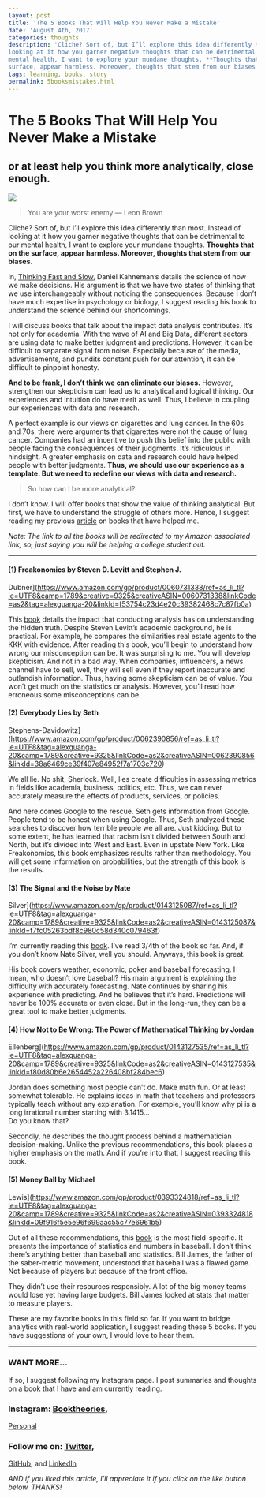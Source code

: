 ```yaml
---
layout: post
title: 'The 5 Books That Will Help You Never Make a Mistake'
date: 'August 4th, 2017'
categories: thoughts
description: 'Cliche? Sort of, but I’ll explore this idea differently than most. Instead of
looking at it how you garner negative thoughts that can be detrimental to our
mental health, I want to explore your mundane thoughts. **Thoughts that on the
surface, appear harmless. Moreover, thoughts that stem from our biases.'
tags: learning, books, story
permalink: 5booksmistakes.html
---
```


# The 5 Books That Will Help You Never Make a Mistake

## or at least help you think more analytically, close enough.

![](https://cdn-images-1.medium.com/max/800/1*9z4Kamejhzja4NVHIT-pQw.jpeg)

> You are your worst enemy — Leon Brown

Cliche? Sort of, but I’ll explore this idea differently than most. Instead of
looking at it how you garner negative thoughts that can be detrimental to our
mental health, I want to explore your mundane thoughts. **Thoughts that on the
surface, appear harmless. Moreover, thoughts that stem from our biases.**

In, [Thinking Fast and
Slow](https://www.amazon.com/gp/product/0374533555/ref=as_li_tl?ie=UTF8&camp=1789&creative=9325&creativeASIN=0374533555&linkCode=as2&tag=alexguanga-20&linkId=cfc3996c0cdea61a9995f8e1dd248c58),
Daniel Kahneman’s details the science of how we make decisions. His argument is
that we have two states of thinking that we use interchangeably without noticing
the consequences. Because I don’t have much expertise in psychology or biology,
I suggest reading his book to understand the science behind our shortcomings.

I will discuss books that talk about the impact data analysis contributes. It’s
not only for academia. With the wave of AI and Big Data, different sectors are
using data to make better judgment and predictions. However, it can be difficult
to separate signal from noise. Especially because of the media, advertisements,
and pundits constant push for our attention, it can be difficult to pinpoint
honesty.

**And to be frank, I don’t think we can eliminate our biases.** However,
strengthen our skepticism can lead us to analytical and logical thinking. Our
experiences and intuition do have merit as well. Thus, I believe in coupling our
experiences with data and research.

A perfect example is our views on cigarettes and lung cancer. In the 60s and
70s, there were arguments that cigarettes were not the cause of lung cancer.
Companies had an incentive to push this belief into the public with people
facing the consequences of their judgments. It’s ridiculous in hindsight. A
greater emphasis on data and research could have helped people with better
judgments. **Thus, we should use our experience as a template. But we need to
redefine our views with data and research.**

> So how can I be more analytical?

I don’t know. I will offer books that show the value of thinking analytical. But
first, we have to understand the struggle of others more. Hence, I suggest
reading my previous
[article](https://theascent.biz/5-books-that-helped-me-understand-your-struggles-4fae87009039)
on books that have helped me.

*Note: The link to all the books will be redirected to my Amazon associated
link, so, just saying you will be helping a college student out.*

*****

#### [1) Freakonomics by Steven D. Levitt and Stephen J.
Dubner](https://www.amazon.com/gp/product/0060731338/ref=as_li_tl?ie=UTF8&camp=1789&creative=9325&creativeASIN=0060731338&linkCode=as2&tag=alexguanga-20&linkId=f53754c23d4e20c39382468c7c87fb0a)

This
[book](https://www.amazon.com/gp/product/0060731338/ref=as_li_tl?ie=UTF8&camp=1789&creative=9325&creativeASIN=0060731338&linkCode=as2&tag=alexguanga-20&linkId=f53754c23d4e20c39382468c7c87fb0a)
details the impact that conducting analysis has on understanding the hidden
truth. Despite Steven Levitt’s academic background, he is practical. For
example, he compares the similarities real estate agents to the KKK with
evidence. After reading this book, you’ll begin to understand how wrong our
misconception can be. It was surprising to me. You will develop skepticism. And
not in a bad way. When companies, influencers, a news channel have to sell,
well, they will sell even if they report inaccurate and outlandish information.
Thus, having some skepticism can be of value. You won’t get much on the
statistics or analysis. However, you’ll read how erroneous some misconceptions
can be.

#### [2) Everybody Lies by Seth
Stephens-Davidowitz](https://www.amazon.com/gp/product/0062390856/ref=as_li_tl?ie=UTF8&tag=alexguanga-20&camp=1789&creative=9325&linkCode=as2&creativeASIN=0062390856&linkId=38a6469ce39f407e84952f7a1703c720)

We all lie. No shit, Sherlock. Well, lies create difficulties in assessing
metrics in fields like academia, business, politics, etc. Thus, we can never
accurately measure the effects of products, services, or policies.

And here comes Google to the rescue. Seth gets information from Google. People
tend to be honest when using Google. Thus, Seth analyzed these searches to
discover how terrible people we all are. Just kidding. But to some extent, he
has learned that racism isn’t divided between South and North, but it’s divided
into West and East. Even in upstate New York. Like Freakonomics, this book
emphasizes results rather than methodology. You will get some information on
probabilities, but the strength of this book is the results.

#### [3) The Signal and the Noise by Nate
Silver](https://www.amazon.com/gp/product/0143125087/ref=as_li_tl?ie=UTF8&tag=alexguanga-20&camp=1789&creative=9325&linkCode=as2&creativeASIN=0143125087&linkId=f7fc05263bdf8c980c58d340c079463f)

I’m currently reading this
[book](https://www.amazon.com/gp/product/0143125087/ref=as_li_tl?ie=UTF8&tag=alexguanga-20&camp=1789&creative=9325&linkCode=as2&creativeASIN=0143125087&linkId=f7fc05263bdf8c980c58d340c079463f).
I’ve read 3/4th of the book so far. And, if you don’t know Nate Silver, well you
should. Anyways, this book is great.

His book covers weather, economic, poker and baseball forecasting. I mean, who
doesn’t love baseball? His main argument is explaining the difficulty with
accurately forecasting. Nate continues by sharing his experience with
predicting. And he believes that it’s hard. Predictions will never be 100%
accurate or even close. But in the long-run, they can be a great tool to make
better judgments.

#### [4) How Not to Be Wrong: The Power of Mathematical Thinking by Jordan
Ellenberg](https://www.amazon.com/gp/product/0143127535/ref=as_li_tl?ie=UTF8&tag=alexguanga-20&camp=1789&creative=9325&linkCode=as2&creativeASIN=0143127535&linkId=f80d80b6e2654452a226408bf284bec6)

Jordan does something most people can’t do. Make math fun. Or at least somewhat
tolerable. He explains ideas in math that teachers and professors typically
teach without any explanation. For example, you’ll know why pi is a long
irrational number starting with 3.1415…<br> Do you know that?

Secondly, he describes the thought process behind a mathematician
decision-making. Unlike the previous recommendations, this book places a higher
emphasis on the math. And if you’re into that, I suggest reading this book.

#### [5) Money Ball by Michael
Lewis](https://www.amazon.com/gp/product/0393324818/ref=as_li_tl?ie=UTF8&tag=alexguanga-20&camp=1789&creative=9325&linkCode=as2&creativeASIN=0393324818&linkId=09f916f5e5e96f699aac55c77e6961b5)

Out of all these recommendations, this
[book](https://www.amazon.com/gp/product/0393324818/ref=as_li_tl?ie=UTF8&tag=alexguanga-20&camp=1789&creative=9325&linkCode=as2&creativeASIN=0393324818&linkId=09f916f5e5e96f699aac55c77e6961b5)
is the most field-specific. It presents the importance of statistics and numbers
in baseball. I don’t think there’s anything better than baseball and statistics.
Bill James, the father of the saber-metric movement, understood that baseball
was a flawed game. Not because of players but because of the front office.

They didn’t use their resources responsibly. A lot of the big money teams would
lose yet having large budgets. Bill James looked at stats that matter to measure
players.

These are my favorite books in this field so far. If you want to bridge
analytics with real-world application, I suggest reading these 5 books. If you
have suggestions of your own, I would love to hear them.

*****

### WANT MORE…

If so, I suggest following my Instagram page. I post summaries and thoughts on a
book that I have and am currently reading.

### Instagram: [Booktheories](http://instagram.com/booktheories/),
[Personal](https://www.instagram.com/alexxestevenn_/)

### Follow me on: [Twitter](https://twitter.com/alexguangaa),
[GitHub](https://github.com/alexguanga), and
[LinkedIn](https://www.linkedin.com/in/alexguanga)

*AND if you liked this article, I’ll appreciate it if you click on the like
button below. THANKS!*

